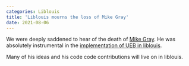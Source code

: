 ```yaml
---
categories: Liblouis
title: 'Liblouis mourns the loss of Mike Gray'
date: 2021-08-06
---
```


We were deeply saddened to hear of the death of [Mike
Gray](https://www.legacy.com/us/obituaries/louisville/name/michael-gray-obituary?pid=198063080).
He was absolutely instrumental in the [implementation of UEB in
liblouis](https://github.com/liblouis/liblouis/blob/master/NEWS#noteworthy-changes-in-release-300-2016-07-14).

Many of his ideas and his code code contributions will live on in liblouis.






